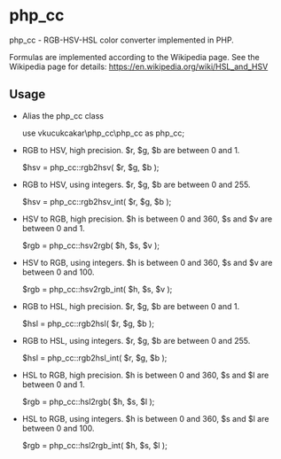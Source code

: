 # php_cc

php_cc - RGB-HSV-HSL color converter implemented in PHP.

Formulas are implemented according to the Wikipedia page. 
See the Wikipedia page for details: https://en.wikipedia.org/wiki/HSL_and_HSV


## Usage

* Alias the php_cc class

	use vkucukcakar\php_cc\php_cc as php_cc;

* RGB to HSV, high precision. $r, $g, $b are between 0 and 1.

	$hsv = php_cc::rgb2hsv( $r, $g, $b );

* RGB to HSV, using integers. $r, $g, $b are between 0 and 255.

	$hsv = php_cc::rgb2hsv_int( $r, $g, $b );

* HSV to RGB, high precision. $h is between 0 and 360, $s and $v are between 0 and 1.

	$rgb = php_cc::hsv2rgb( $h, $s, $v );
	
* HSV to RGB, using integers. $h is between 0 and 360, $s and $v are between 0 and 100.

	$rgb = php_cc::hsv2rgb_int( $h, $s, $v );
	
* RGB to HSL, high precision. $r, $g, $b are between 0 and 1.

	$hsl = php_cc::rgb2hsl( $r, $g, $b );
	
* RGB to HSL, using integers. $r, $g, $b are between 0 and 255.

	$hsl = php_cc::rgb2hsl_int( $r, $g, $b );
	
* HSL to RGB, high precision. $h is between 0 and 360, $s and $l are between 0 and 1.

	$rgb = php_cc::hsl2rgb( $h, $s, $l );
	
* HSL to RGB, using integers. $h is between 0 and 360, $s and $l are between 0 and 100.

	$rgb = php_cc::hsl2rgb_int( $h, $s, $l );
